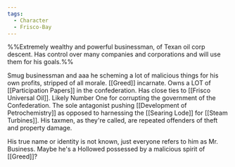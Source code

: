 ```yaml
---
tags:
  - Character
  - Frisco-Bay
---
```

%%Extremely wealthy and powerful businessman, of Texan oil corp descent. Has control over many companies and corporations and will use them for his goals.%%

Smug businessman and aaa he scheming a lot of malicious things for his own profits, stripped of all morale. [[Greed]] incarnate. 
Owns a LOT of [[Participation Papers]] in the confederation. Has close ties to [[Frisco Universal Oil]].
Likely Number One for corrupting the government of the Confederation. 
The sole antagonist pushing [[Development of Petrochemistry]] as opposed to harnessing the [[Searing Lode]] for [[Steam Turbines]]. 
His taxmen, as they're called, are repeated offenders of theft and property damage.


His true name or identity is not known, just everyone refers to him as Mr. Business.
	Maybe he's a Hollowed possessed by a malicious spirit of [[Greed]]? 